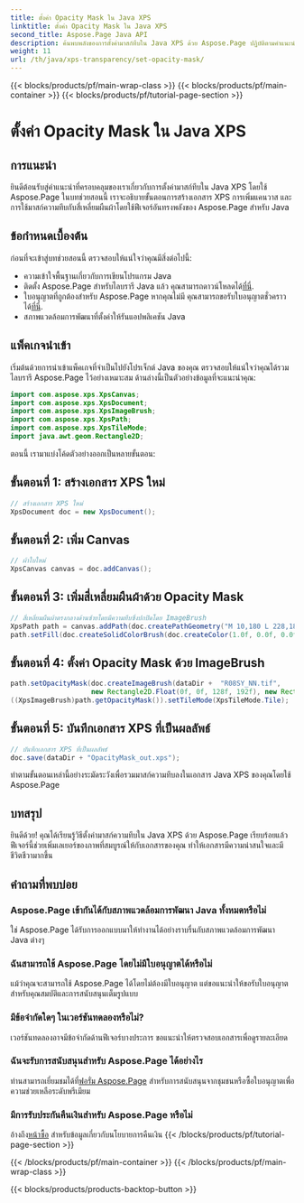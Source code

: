 ```yaml
---
title: ตั้งค่า Opacity Mask ใน Java XPS
linktitle: ตั้งค่า Opacity Mask ใน Java XPS
second_title: Aspose.Page Java API
description: ค้นพบพลังของการตั้งค่ามาสก์ทึบใน Java XPS ด้วย Aspose.Page ปฏิบัติตามคำแนะนำทีละขั้นตอนของเราเพื่อประสบการณ์การใช้งานเอกสารที่ได้รับการปรับปรุงด้วยภาพ
weight: 11
url: /th/java/xps-transparency/set-opacity-mask/
---
```


{{< blocks/products/pf/main-wrap-class >}}
{{< blocks/products/pf/main-container >}}
{{< blocks/products/pf/tutorial-page-section >}}

# ตั้งค่า Opacity Mask ใน Java XPS

## การแนะนำ
ยินดีต้อนรับสู่คำแนะนำที่ครอบคลุมของเราเกี่ยวกับการตั้งค่ามาสก์ทึบใน Java XPS โดยใช้ Aspose.Page ในบทช่วยสอนนี้ เราจะอธิบายขั้นตอนการสร้างเอกสาร XPS การเพิ่มแคนวาส และการใช้มาสก์ความทึบกับสี่เหลี่ยมผืนผ้าโดยใช้ฟีเจอร์อันทรงพลังของ Aspose.Page สำหรับ Java
## ข้อกำหนดเบื้องต้น
ก่อนที่จะเข้าสู่บทช่วยสอนนี้ ตรวจสอบให้แน่ใจว่าคุณมีสิ่งต่อไปนี้:
- ความเข้าใจพื้นฐานเกี่ยวกับการเขียนโปรแกรม Java
-  ติดตั้ง Aspose.Page สำหรับไลบรารี Java แล้ว คุณสามารถดาวน์โหลดได้[ที่นี่](https://releases.aspose.com/page/java/).
-  ใบอนุญาตที่ถูกต้องสำหรับ Aspose.Page หากคุณไม่มี คุณสามารถขอรับใบอนุญาตชั่วคราวได้[ที่นี่](https://purchase.aspose.com/temporary-license/).
- สภาพแวดล้อมการพัฒนาที่ตั้งค่าให้รันแอปพลิเคชัน Java
## แพ็คเกจนำเข้า
เริ่มต้นด้วยการนำเข้าแพ็คเกจที่จำเป็นไปยังโปรเจ็กต์ Java ของคุณ ตรวจสอบให้แน่ใจว่าคุณได้รวมไลบรารี Aspose.Page ไว้อย่างเหมาะสม ด้านล่างนี้เป็นตัวอย่างข้อมูลที่จะแนะนำคุณ:
```java
import com.aspose.xps.XpsCanvas;
import com.aspose.xps.XpsDocument;
import com.aspose.xps.XpsImageBrush;
import com.aspose.xps.XpsPath;
import com.aspose.xps.XpsTileMode;
import java.awt.geom.Rectangle2D;
```
ตอนนี้ เรามาแบ่งโค้ดตัวอย่างออกเป็นหลายขั้นตอน:
## ขั้นตอนที่ 1: สร้างเอกสาร XPS ใหม่
```java
// สร้างเอกสาร XPS ใหม่
XpsDocument doc = new XpsDocument();
```
## ขั้นตอนที่ 2: เพิ่ม Canvas
```java
// ผ้าใบใหม่
XpsCanvas canvas = doc.addCanvas();
```
## ขั้นตอนที่ 3: เพิ่มสี่เหลี่ยมผืนผ้าด้วย Opacity Mask
```java
// สี่เหลี่ยมผืนผ้าตรงกลางด้านซ้ายโดยมีความทึบซึ่งปกปิดโดย ImageBrush
XpsPath path = canvas.addPath(doc.createPathGeometry("M 10,180 L 228,180 228,285 10,285"));
path.setFill(doc.createSolidColorBrush(doc.createColor(1.0f, 0.0f, 0.0f)));
```
## ขั้นตอนที่ 4: ตั้งค่า Opacity Mask ด้วย ImageBrush
```java
path.setOpacityMask(doc.createImageBrush(dataDir +  "R08SY_NN.tif", 
                    new Rectangle2D.Float(0f, 0f, 128f, 192f), new Rectangle2D.Float(0f, 0f, 64f, 96f)));
((XpsImageBrush)path.getOpacityMask()).setTileMode(XpsTileMode.Tile);
```
## ขั้นตอนที่ 5: บันทึกเอกสาร XPS ที่เป็นผลลัพธ์
```java
// บันทึกเอกสาร XPS ที่เป็นผลลัพธ์
doc.save(dataDir + "OpacityMask_out.xps"); 
```
ทำตามขั้นตอนเหล่านี้อย่างระมัดระวังเพื่อรวมมาสก์ความทึบลงในเอกสาร Java XPS ของคุณโดยใช้ Aspose.Page
## บทสรุป
ยินดีด้วย! คุณได้เรียนรู้วิธีตั้งค่ามาสก์ความทึบใน Java XPS ด้วย Aspose.Page เรียบร้อยแล้ว ฟีเจอร์นี้ช่วยเพิ่มเลเยอร์ของภาพที่สมบูรณ์ให้กับเอกสารของคุณ ทำให้เอกสารมีความน่าสนใจและมีชีวิตชีวามากขึ้น
## คำถามที่พบบ่อย
### Aspose.Page เข้ากันได้กับสภาพแวดล้อมการพัฒนา Java ทั้งหมดหรือไม่
ใช่ Aspose.Page ได้รับการออกแบบมาให้ทำงานได้อย่างราบรื่นกับสภาพแวดล้อมการพัฒนา Java ต่างๆ
### ฉันสามารถใช้ Aspose.Page โดยไม่มีใบอนุญาตได้หรือไม่
แม้ว่าคุณจะสามารถใช้ Aspose.Page ได้โดยไม่ต้องมีใบอนุญาต แต่ขอแนะนำให้ขอรับใบอนุญาตสำหรับคุณสมบัติและการสนับสนุนเต็มรูปแบบ
### มีข้อจำกัดใดๆ ในเวอร์ชันทดลองหรือไม่?
เวอร์ชันทดลองอาจมีข้อจำกัดด้านฟีเจอร์บางประการ ขอแนะนำให้ตรวจสอบเอกสารเพื่อดูรายละเอียด
### ฉันจะรับการสนับสนุนสำหรับ Aspose.Page ได้อย่างไร
 ท่านสามารถเยี่ยมชมได้ที่[ฟอรั่ม Aspose.Page](https://forum.aspose.com/c/page/39) สำหรับการสนับสนุนจากชุมชนหรือซื้อใบอนุญาตเพื่อความช่วยเหลือระดับพรีเมียม
### มีการรับประกันคืนเงินสำหรับ Aspose.Page หรือไม่
 อ้างถึง[หน้าซื้อ](https://purchase.aspose.com/buy) สำหรับข้อมูลเกี่ยวกับนโยบายการคืนเงิน
{{< /blocks/products/pf/tutorial-page-section >}}

{{< /blocks/products/pf/main-container >}}
{{< /blocks/products/pf/main-wrap-class >}}

{{< blocks/products/products-backtop-button >}}
